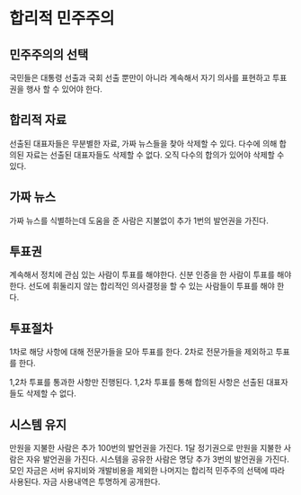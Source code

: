 # 합리적 민주주의

## 민주주의의 선택

국민들은 대통령 선출과 국회 선출 뿐만이 아니라
계속해서 자기 의사를 표현하고 투표권을 행사 할 수 있어야 한다.

## 합리적 자료

선출된 대표자들은 무분별한 자료, 가짜 뉴스들을 찾아 삭제할 수 있다.
다수에 의해 합의된 자료는 선출된 대표자들도 삭제할 수 없다. 오직 다수의 합의가 있어야 삭제할 수 있다.

## 가짜 뉴스
가짜 뉴스를 식별하는데 도움을 준 사람은 지불없이 추가 1번의 발언권을 가진다.

## 투표권

계속해서 정치에 관심 있는 사람이 투표를 해야한다.
신분 인증을 한 사람이 투표를 해야 한다.
선도에 휘둘리지 않는 합리적인 의사결정을 할 수 있는 사람들이 투표를 해야 한다.

## 투표절차

1차로 해당 사항에 대해 전문가들을 모아 투표를 한다.
2차로 전문가들을 제외하고 투표를 한다.

1,2차 투표를 통과한 사항만 진행된다.
1,2차 투표를 통해 합의된 사항은 선출된 대표자들도 삭제할 수 없다.


## 시스템 유지
만원을 지불한 사람은 추가 100번의 발언권을 가진다.
1달 정기권으로 만원을 지불한 사람은 자유 발언권을 가진다.
시스템을 공유한 사람은 명당 추가 3번의 발언권을 가진다.
모인 자금은 서버 유지비와 개발비용을 제외한 나머지는 합리적 민주주의 선택에 따라 사용된다.
자금 사용내역은 투명하게 공개한다.